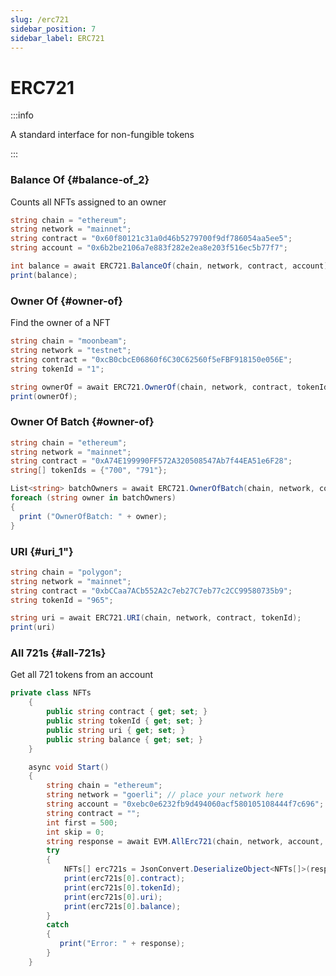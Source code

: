 ```yaml
---
slug: /erc721
sidebar_position: 7
sidebar_label: ERC721
---
```



# ERC721

:::info

A standard interface for non-fungible tokens

:::

### Balance Of {#balance-of_2}

Counts all NFTs assigned to an owner

```csharp
string chain = "ethereum";
string network = "mainnet";
string contract = "0x60f80121c31a0d46b5279700f9df786054aa5ee5";
string account = "0x6b2be2106a7e883f282e2ea8e203f516ec5b77f7";

int balance = await ERC721.BalanceOf(chain, network, contract, account);
print(balance);
```

### Owner Of {#owner-of}

Find the owner of a NFT

```csharp
string chain = "moonbeam";
string network = "testnet";
string contract = "0xcB0cbcE06860f6C30C62560f5eFBF918150e056E";
string tokenId = "1";

string ownerOf = await ERC721.OwnerOf(chain, network, contract, tokenId);
print(ownerOf);
```

### Owner Of Batch {#owner-of}

```csharp
string chain = "ethereum";
string network = "mainnet";
string contract = "0xA74E199990FF572A320508547Ab7f44EA51e6F28";
string[] tokenIds = {"700", "791"};

List<string> batchOwners = await ERC721.OwnerOfBatch(chain, network, contract, tokenIds);
foreach (string owner in batchOwners)
{
  print ("OwnerOfBatch: " + owner);
}
```

### URI {#uri_1"}

```csharp
string chain = "polygon";
string network = "mainnet";
string contract = "0xbCCaa7ACb552A2c7eb27C7eb77c2CC99580735b9";
string tokenId = "965";

string uri = await ERC721.URI(chain, network, contract, tokenId);
print(uri)
```

### All 721s {#all-721s}

Get all 721 tokens from an account

```csharp
private class NFTs
    {
        public string contract { get; set; }
        public string tokenId { get; set; }
        public string uri { get; set; }
        public string balance { get; set; }
    }

    async void Start()
    {
        string chain = "ethereum";
        string network = "goerli"; // place your network here
        string account = "0xebc0e6232fb9d494060acf580105108444f7c696";
        string contract = "";
        int first = 500;
        int skip = 0;
        string response = await EVM.AllErc721(chain, network, account, contract, first, skip);
        try
        {
            NFTs[] erc721s = JsonConvert.DeserializeObject<NFTs[]>(response);
            print(erc721s[0].contract);
            print(erc721s[0].tokenId);
            print(erc721s[0].uri);
            print(erc721s[0].balance);
        }
        catch
        {
           print("Error: " + response);
        }
    }
```

